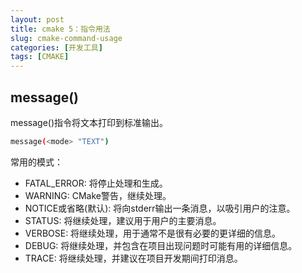 ```yaml
---
layout: post
title: cmake 5：指令用法
slug: cmake-command-usage
categories: [开发工具]
tags: [CMAKE]
---
```

## message()
 message()指令将文本打印到标准输出。
```bash
message(<mode> "TEXT")
```
常用的模式：
+ FATAL_ERROR: 将停止处理和生成。
+ WARNING: CMake警告，继续处理。
+ NOTICE或省略(默认): 将向stderr输出一条消息，以吸引用户的注意。
+ STATUS: 将继续处理，建议用于用户的主要消息。
+ VERBOSE: 将继续处理，用于通常不是很有必要的更详细的信息。
+ DEBUG: 将继续处理，并包含在项目出现问题时可能有用的详细信息。
+ TRACE: 将继续处理，并建议在项目开发期间打印消息。